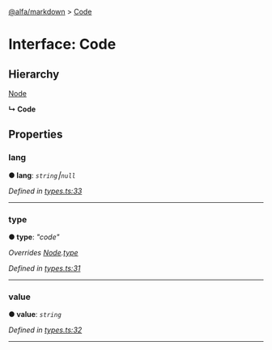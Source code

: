 [@alfa/markdown](../README.md) > [Code](../interfaces/code.md)

# Interface: Code

## Hierarchy

[Node](node.md)

**↳ Code**

## Properties

<a id="lang"></a>

### lang

**● lang**: _`string`⎮`null`_

_Defined in [types.ts:33](https://github.com/Siteimprove/alfa/blob/master/packages/markdown/src/types.ts#L33)_

---

<a id="type"></a>

### type

**● type**: _"code"_

_Overrides [Node](node.md).[type](node.md#type)_

_Defined in [types.ts:31](https://github.com/Siteimprove/alfa/blob/master/packages/markdown/src/types.ts#L31)_

---

<a id="value"></a>

### value

**● value**: _`string`_

_Defined in [types.ts:32](https://github.com/Siteimprove/alfa/blob/master/packages/markdown/src/types.ts#L32)_

---
